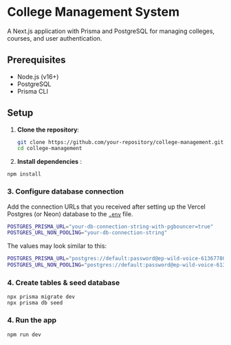 # College Management System

A Next.js application with Prisma and PostgreSQL for managing colleges, courses, and user authentication.

## Prerequisites

- Node.js (v16+)
- PostgreSQL
- Prisma CLI

## Setup

1. **Clone the repository**:
   ```bash
   git clone https://github.com/your-repository/college-management.git  
   cd college-management  

2. **Install dependencies** :
```
npm install
``` 

### 3. Configure database connection

Add the connection URLs that you received after setting up the Vercel Postgres (or Neon) database to the [`.env`](./.env) file. 
```bash
POSTGRES_PRISMA_URL="your-db-connection-string-with-pgbouncer=true"
POSTGRES_URL_NON_POOLING="your-db-connection-string"
```

The values may look similar to this:

```bash
POSTGRES_PRISMA_URL="postgres://default:password@ep-wild-voice-61367780-pooler.us-east-1.postgres.vercel-storage.com:5432/verceldb?pgbouncer=true&connect_timeout=15"
POSTGRES_URL_NON_POOLING="postgres://default:password@ep-wild-voice-61367780.us-east-1.postgres.vercel-storage.com:5432/verceldb"
```
### 4. Create tables & seed database

```
npx prisma migrate dev
npx prisma db seed
```

### 4. Run the app

```
npm run dev
```

